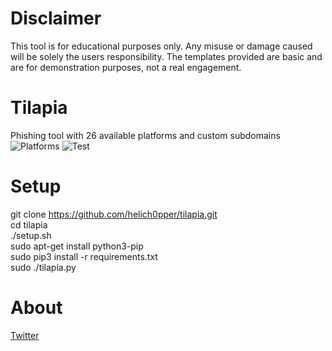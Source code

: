 # Disclaimer
This tool is for educational purposes only. Any misuse or damage caused will be solely the users responsibility.
The templates provided are basic and are for demonstration purposes, not a real engagement.
# Tilapia
Phishing tool with 26 available platforms and custom subdomains\
![Platforms](https://raw.githubusercontent.com/Helichopper/Tilapia/master/screenshots/2.png)
![Test](https://raw.githubusercontent.com/Helichopper/Tilapia/master/screenshots/3.png)
# Setup
git clone https://github.com/helich0pper/tilapia.git \
cd tilapia\
./setup.sh\
sudo apt-get install python3-pip\
sudo pip3 install -r requirements.txt\
sudo ./tilapia.py
# About
<a href="https://twitter.com/helich0pper">Twitter</a> <br>
